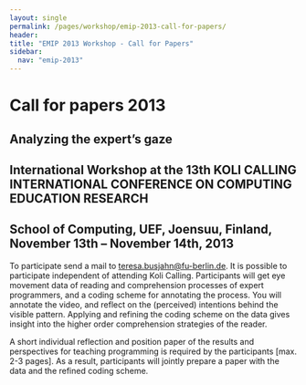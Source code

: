 ```yaml
---
layout: single
permalink: /pages/workshop/emip-2013-call-for-papers/
header:
title: "EMIP 2013 Workshop - Call for Papers"
sidebar:
  nav: "emip-2013"
---
```

# Call for papers 2013
## Analyzing the expert’s gaze
## International Workshop at the 13th KOLI CALLING INTERNATIONAL CONFERENCE ON COMPUTING EDUCATION RESEARCH
## School of Computing, UEF, Joensuu, Finland, November 13th – November 14th, 2013

To participate send a mail to [teresa.busjahn@fu-berlin.de](mailto:teresa.busjahn@fu-berlin.de). It is possible to participate independent of attending Koli Calling. Participants will get eye movement data of reading and comprehension processes of expert programmers, and a coding scheme for annotating the process. You will annotate the video, and reflect on the (perceived) intentions behind the visible pattern. Applying and refining the coding scheme on the data gives insight into the higher order comprehension strategies of the reader.

A short individual reflection and position paper of the results and perspectives for teaching programming is required by the participants [max. 2-3 pages]. As a result, participants will jointly prepare a paper with the data and the refined coding scheme.